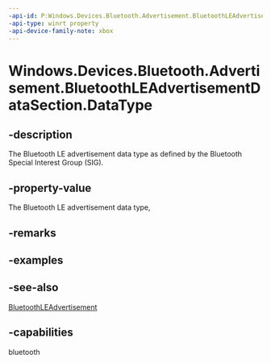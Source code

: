 ```yaml
---
-api-id: P:Windows.Devices.Bluetooth.Advertisement.BluetoothLEAdvertisementDataSection.DataType
-api-type: winrt property
-api-device-family-note: xbox
---
```


<!-- Property syntax
public byte DataType { get;  set; }
-->

# Windows.Devices.Bluetooth.Advertisement.BluetoothLEAdvertisementDataSection.DataType

## -description
The Bluetooth LE advertisement data type as defined by the Bluetooth Special Interest Group (SIG).

## -property-value
The Bluetooth LE advertisement data type,

## -remarks

## -examples

## -see-also
[BluetoothLEAdvertisement](bluetoothleadvertisement.md)
## -capabilities
bluetooth
